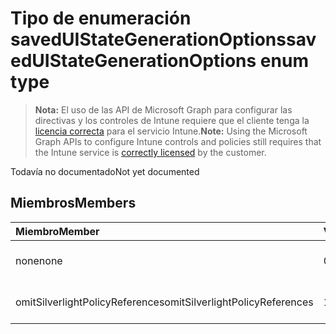 # <a name="saveduistategenerationoptions-enum-type"></a><span data-ttu-id="1046f-101">Tipo de enumeración savedUIStateGenerationOptions</span><span class="sxs-lookup"><span data-stu-id="1046f-101">savedUIStateGenerationOptions enum type</span></span>

> <span data-ttu-id="1046f-102">**Nota:** El uso de las API de Microsoft Graph para configurar las directivas y los controles de Intune requiere que el cliente tenga la [licencia correcta](https://go.microsoft.com/fwlink/?linkid=839381) para el servicio Intune.</span><span class="sxs-lookup"><span data-stu-id="1046f-102">**Note:** Using the Microsoft Graph APIs to configure Intune controls and policies still requires that the Intune service is [correctly licensed](https://go.microsoft.com/fwlink/?linkid=839381) by the customer.</span></span>

<span data-ttu-id="1046f-103">Todavía no documentado</span><span class="sxs-lookup"><span data-stu-id="1046f-103">Not yet documented</span></span>
## <a name="members"></a><span data-ttu-id="1046f-104">Miembros</span><span class="sxs-lookup"><span data-stu-id="1046f-104">Members</span></span>
|<span data-ttu-id="1046f-105">Miembro</span><span class="sxs-lookup"><span data-stu-id="1046f-105">Member</span></span>|<span data-ttu-id="1046f-106">Valor</span><span class="sxs-lookup"><span data-stu-id="1046f-106">Value</span></span>|<span data-ttu-id="1046f-107">Descripción</span><span class="sxs-lookup"><span data-stu-id="1046f-107">Description</span></span>|
|:---|:---|:---|
|<span data-ttu-id="1046f-108">none</span><span class="sxs-lookup"><span data-stu-id="1046f-108">none</span></span>|<span data-ttu-id="1046f-109">0</span><span class="sxs-lookup"><span data-stu-id="1046f-109">0%</span></span>|<span data-ttu-id="1046f-110">Todavía no documentado</span><span class="sxs-lookup"><span data-stu-id="1046f-110">Not yet documented</span></span>|
|<span data-ttu-id="1046f-111">omitSilverlightPolicyReferences</span><span class="sxs-lookup"><span data-stu-id="1046f-111">omitSilverlightPolicyReferences</span></span>|<span data-ttu-id="1046f-112">1</span><span class="sxs-lookup"><span data-stu-id="1046f-112">-1</span></span>|<span data-ttu-id="1046f-113">Todavía no documentado</span><span class="sxs-lookup"><span data-stu-id="1046f-113">Not yet documented</span></span>|








